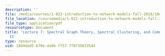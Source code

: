 ```yaml
---
description: ''
file: /media/courses/1-022-introduction-to-network-models-fall-2018/18d4dad5b70e4a9bff577f8735633544_MIT1_022F18_lec7.pdf
file_location: /coursemedia/1-022-introduction-to-network-models-fall-2018/18d4dad5b70e4a9bff577f8735633544_MIT1_022F18_lec7.pdf
file_type: application/pdf
resourcetype: Document
title: 'Lecture 7: Spectral Graph Theory, Spectral Clustering, and Community Detection
  II'
type: resource
uid: 18d4dad5-b70e-4a9b-ff57-7f8735633544
---
```

